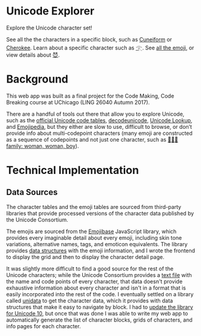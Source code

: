 # Unicode Explorer

<p>Explore the Unicode character set!</p><p>See all the the characters in a specific block, such as <a href="https://weinshel.github.io/unicodeexplorer/#/#/blocks/cuneiform">Cuneiform</a> or <a href="https://weinshel.github.io/unicodeexplorer/#/#/blocks/cherokee">Cherokee</a>. Learn about a specific character such as <a href="https://weinshel.github.io/unicodeexplorer/#/#/characters/77952">𓂀</a>. See <a href="https://weinshel.github.io/unicodeexplorer/#/#/emoji">all the emoji</a>, or view details about <a href="https://weinshel.github.io/unicodeexplorer/#/#/emoji/smiling-face-with-horns">😈</a>.</p>

# Background

This web app was built as a final project for the Code Making, Code Breaking course at UChicago (LING 26040 Autumn 2017).

There are a handful of tools out there that allow you to explore Unicode, such as the [official Unicode code tables](https://www.unicode.org/charts/), [decodeunicode](http://www.decodeunicode.org), [Unicode Lookup](https://unicodelookup.com/), and [Emojipedia](https://emojipedia.org/), but they either are slow to use, difficult to browse, or don’t provide info about multi-codepoint characters (many emoji are constructed as a sequence of codepoints and not just one character, such as [👩‍👩‍👦 family: woman, woman, boy](https://weinshel.github.io/unicodeexplorer/#/emoji/family-woman-woman-boy)).

# Technical Implementation

## Data Sources

The character tables and the emoji tables are sourced from third-party libraries that provide processed versions of the character data published by the Unicode Consortium.

The emojis are sourced from the [Emojibase](https://github.com/milesj/emojibase) JavaScript library, which provides every imaginable detail about every emoji, including skin tone variations, alternative names, tags, and emoticon equivalents. The library provides [data structures](https://github.com/milesj/emojibase#data-structure) with the emoji information, and I wrote the frontend to display the grid and then to display the character detail page.

It was slightly more difficult to find a good source for the rest of the Unicode characters; while the Unicode Consortium provides a [text file](https://www.unicode.org/Public/UCD/latest/ucd/UnicodeData.txt) with the name and code points of every character, that data doesn't provide exhaustive information about every character and isn't in a format that is easily incorporated into the rest of the code. I eventually settled on a library called [unidata](https://github.com/chbrown/unidata) to get the character data, which it provides with data structures that make it easy to navigate by block. I had to [update the library for Unicode 10](https://github.com/weinshel/unidata/commit/c4fe4ca828d0f8c26693eb4b97e038a7810c8ba5), but once that was done I was able to write my web app to automatically generate the list of character blocks, grids of characters, and info pages for each character.